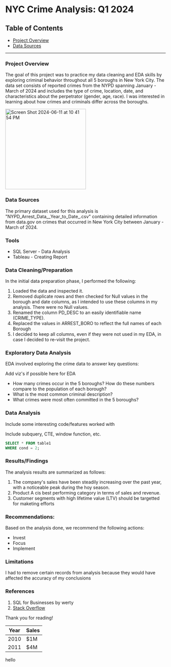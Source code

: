# NYC Crime Analysis: Q1 2024

## Table of Contents

- [Project Overview](#project-overview)
- [Data Sources](#data-sources)

---

### Project Overview

The goal of this project was to practice my data cleaning and EDA skills by exploring criminal behavior throughout all 5 boroughs in New York City. The data set consists of reported crimes from the NYPD spanning January - March of 2024 and includes the type of crime, location, date, and characteristics about the perpetrator (gender, age, race). I was interested in learning about how crimes and criminals differ across the boroughs.

<img width="253" alt="Screen Shot 2024-06-11 at 10 41 54 PM" src="https://github.com/austinsmithers/Project-1/assets/172429232/7fda4439-bd27-4491-86aa-dae2469ac58e">


### Data Sources

The primary dataset used for this analysis is "NYPD_Arrest_Data__Year_to_Date_.csv" containing detailed information from data.gov on crimes that occurred in New York City between January - March of 2024.

### Tools

- SQL Server - Data Analysis
- Tableau - Creating Report

### Data Cleaning/Preparation
In the initial data preparation phase, I performed the following:
1. Loaded the data and inspected it.
2. Removed duplicate rows and then checked for Null values in the borough and date columns, as I intended to use these columns in my analysis. There were no Null values.
3. Renamed the column PD_DESC to an easily identifiable name (CRIME_TYPE).
4. Replaced the values in ARREST_BORO to reflect the full names of each Borough
5. I decided to keep all columns, even if they were not used in my EDA, in case I decided to re-visit the project.

### Exploratory Data Analysis

EDA involved exploring the crime data to answer key questions:

Add viz's if possible here for EDA

- How many crimes occur in the 5 boroughs? How do these numbers compare to the population of each borough?
- What is the most common criminal description?
- What crimes were most often committed in the 5 boroughs?

### Data Analysis

Include some interesting code/features worked with

Include subquery, CTE, window function, etc.

```sql
SELECT * FROM table1
WHERE cond = 2;
```

### Results/Findings

The analysis results are summarized as follows:
1. The company's sales have been steadily increasing over the past year, with a noticeable peak during the hoy season.
2. Product A cis best performing category in terms of sales and revenue.
3. Customer segments with high lifetime value (LTV) should be targetted for maketing efforts

### Recommendations:

Based on the analysis done, we recommend the following actions:
- Invest
- Focus
- Implement

### Limitations

I had to remove certain records from analysis because they would have affected the accuracy of my conclusions

### References

1. SQL for Businesses by werty
2. [Stack Overflow](https://stack.com)

Thank you for reading!

| Year | Sales |
| ---------- | ---------- |
| 2010 | $1M |
| 2011 | $4M |

<!--
hello
-->
hello
